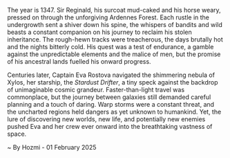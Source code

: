 
The year is 1347.  Sir Reginald, his surcoat mud-caked and his horse weary, pressed on through the unforgiving Ardennes Forest.  Each rustle in the undergrowth sent a shiver down his spine, the whispers of bandits and wild beasts a constant companion on his journey to reclaim his stolen inheritance.  The rough-hewn tracks were treacherous, the days brutally hot and the nights bitterly cold.  His quest was a test of endurance, a gamble against the unpredictable elements and the malice of men, but the promise of his ancestral lands fuelled his onward progress.

Centuries later, Captain Eva Rostova navigated the shimmering nebula of Xylos, her starship, the *Stardust Drifter*, a tiny speck against the backdrop of unimaginable cosmic grandeur.  Faster-than-light travel was commonplace, but the journey between galaxies still demanded careful planning and a touch of daring.  Warp storms were a constant threat, and the uncharted regions held dangers as yet unknown to humankind.  Yet, the lure of discovering new worlds, new life, and potentially new enemies pushed Eva and her crew ever onward into the breathtaking vastness of space.

~ By Hozmi - 01 February 2025
